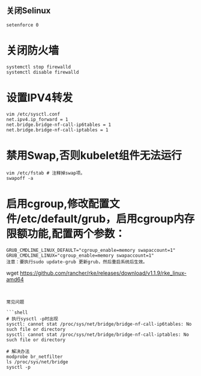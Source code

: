 ## 关闭Selinux
```shell
setenforce 0
```

# 关闭防火墙
```shell
systemctl stop firewalld
systemctl disable firewalld
```

# 设置IPV4转发
```shell
vim /etc/sysctl.conf
net.ipv4.ip_forward = 1
net.bridge.bridge-nf-call-ip6tables = 1
net.bridge.bridge-nf-call-iptables = 1
```

# 禁用Swap,否则kubelet组件无法运行
```shell
vim /etc/fstab # 注释掉swap项。
swapoff -a
```

# 启用cgroup,修改配置文件/etc/default/grub，启用cgroup内存限额功能,配置两个参数：
```shell
GRUB_CMDLINE_LINUX_DEFAULT="cgroup_enable=memory swapaccount=1"
GRUB_CMDLINE_LINUX="cgroup_enable=memory swapaccount=1"
注意：要执行sudo update-grub 更新grub，然后重启系统后生效。
```

wget https://github.com/rancher/rke/releases/download/v1.1.9/rke_linux-amd64
```


常见问题

```shell
# 执行sysctl -p时出现
sysctl: cannot stat /proc/sys/net/bridge/bridge-nf-call-ip6tables: No such file or directory
sysctl: cannot stat /proc/sys/net/bridge/bridge-nf-call-iptables: No such file or directory

# 解决办法
modprobe br_netfilter
ls /proc/sys/net/bridge
sysctl -p
```
